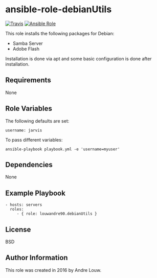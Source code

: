 ansible-role-debianUtils
=========
[![Travis](https://img.shields.io/travis/louwandre90/ansible-role-debianUtils.svg?style=flat-square)](https://travis-ci.org/louwandre90/ansible-role-debianUtils.svg?branch=master)
[![Ansible Role](https://img.shields.io/badge/role-louwandre90.debianUtils-blue.svg?style=flat-square)](https://galaxy.ansible.com/louwandre90/debianUtils/)

This role installs the following packages for Debian:
- Samba Server
- Adobe Flash

Installation is done via apt and some basic configuration is done after installation. 

Requirements
------------

None

Role Variables
--------------

The following defaults are set:

    username: jarvis

To pass different variables:

    ansible-playbook playbook.yml -e 'username=myuser'
    
Dependencies
------------

None

Example Playbook
----------------

    - hosts: servers
      roles:
         - { role: louwandre90.debianUtils }

License
-------

BSD

Author Information
------------------

This role was created in 2016 by Andre Louw.
